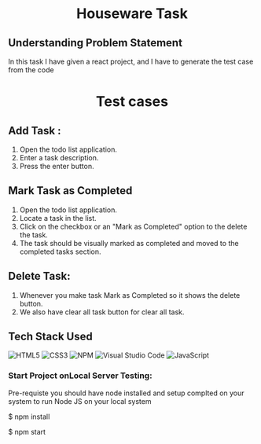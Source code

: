 <h1><p align="center"><b><b>Houseware Task</b></b>
</p></h1>



## Understanding Problem Statement
In this task I have given a react project, and I have to  generate the test case from the code

<h1><p align="center"><b><b>Test cases</b></b>
</p></h1>

 ## Add Task :
 1. Open the todo list application. </br>
 2. Enter a task description. </br>
 3. Press the enter button.</br>

## Mark Task as Completed
 1. Open the todo list application.</br>
 2. Locate a task in the list.</br>
 3. Click on the checkbox or an "Mark as Completed" option  to the delete the task.</br>
 4. The task should be visually marked as completed and moved to the completed tasks section.</br>

## Delete Task:
  1. Whenever you make task Mark as Completed so it shows the delete button.</br>
  2. We also have clear all task button for clear all task.</br>




## Tech Stack Used


![HTML5](https://img.shields.io/badge/html5-%23E34F26.svg?style=for-the-badge&logo=html5&logoColor=white)
![CSS3](https://img.shields.io/badge/css3-%231572B6.svg?style=for-the-badge&logo=css3&logoColor=white)
![NPM](https://img.shields.io/badge/NPM-%23CB3837.svg?style=for-the-badge&logo=npm&logoColor=white)
![Visual Studio Code](https://img.shields.io/badge/Visual%20Studio%20Code-0078d7.svg?style=for-the-badge&logo=visual-studio-code&logoColor=white)
![JavaScript](https://img.shields.io/badge/javascript-%23323330.svg?style=for-the-badge&logo=javascript&logoColor=%23F7DF1E)




### Start Project onLocal Server  Testing:

Pre-requiste you should have node installed and setup complted on your system to run Node JS on your local system 

$ npm install 

$ npm start
